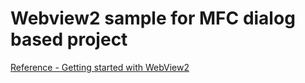 # Webview2 sample for MFC dialog based project

[Reference - Getting started with WebView2](https://docs.microsoft.com/en-us/microsoft-edge/webview2/gettingstarted/win32)